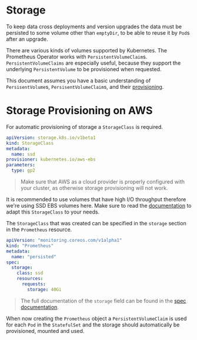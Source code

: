 # Storage

To keep data cross deployments and version upgrades the data must be persisted to some volume other than `emptyDir`, to be able to reuse it by `Pod`s after an upgrade.

There are various kinds of volumes supported by Kubernetes. The Prometheus Operator works with `PersistentVolumeClaim`s. `PersistentVolumeClaims` are especially useful, because they support the underlying `PersistentVolume` to be provisioned when requested.

This document assumes you have a basic understanding of `PersisentVolume`s, `PersisentVolumeClaim`s, and their [provisioning](https://kubernetes.io/docs/user-guide/persistent-volumes/#provisioning).

# Storage Provisioning on AWS

For automatic provisioning of storage a `StorageClass` is required.

```yaml
apiVersion: storage.k8s.io/v1beta1
kind: StorageClass
metadata:
  name: ssd
provisioner: kubernetes.io/aws-ebs
parameters:
  type: gp2
```

> Make sure that AWS as a cloud provider is properly configured with your cluster, as otherwise storage provisioning will not work.

It is recommended to use volumes that have high I/O throughput therefore we're using SSD EBS volumes here. Make sure to read the [documentation](https://kubernetes.io/docs/user-guide/persistent-volumes/#aws) to adapt this `StorageClass` to your needs.

The `StorageClass` that was created can be specified in the `storage` section in the `Prometheus` resource.

```yaml
apiVersion: "monitoring.coreos.com/v1alpha1"
kind: "Prometheus"
metadata:
  name: "persisted"
spec:
  storage:
    class: ssd
    resources:
      requests:
        storage: 40Gi
```

> The full documentation of the `storage` field can be found in the [spec documentation](../prometheus.md#storagespec).

When now creating the `Prometheus` object a `PersistentVolumeClaim` is used for each `Pod` in the `StatefulSet` and the storage should automatically be provisioned, mounted and used.


